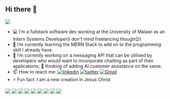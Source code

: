 ## Hi there 👋
![](https://komarev.com/ghpvc/?username=AckimJnr)
- 💻 I'm a fullstack software dev working at the University of Malawi as an Intern Systems Developer(I don't mind freelancing though😉)
- 🌱 I’m currently learning the MERN Stack to add on to the programming skill I already have.
- 🔭 I’m currently working on a messaging API that can be utilised by developers who would want to incorporate chatting as part of their applications; 🤔 thinking of adding AI customer assistance on the same.
- 📫 How to reach me: [![linkedin](https://img.shields.io/badge/linkedin-0A66C2?style=for-the-badge&logo=linkedin&logoColor=white)](https://www.linkedin.com/in/ackim-longwe-544936239/) [![twitter](https://img.shields.io/badge/twitter-1DA1F2?style=for-the-badge&logo=twitter&logoColor=white)](https://x.com/thefossilDream) [![Gmail](https://img.shields.io/badge/Gmail-D14836?style=for-the-badge&logo=gmail&logoColor=white)](mailto:acklongwe@gmail.com)
- ⚡ Fun fact: I am a new creation in Jesus Christ


<a href="" ><img src="https://img.shields.io/badge/Python-3776AB?style=for-the-badge&logo=python&logoColor=white" /></a>
<a href="" ><img src="https://img.shields.io/badge/HTML5-E34F26?style=for-the-badge&logo=html5&logoColor=white" /></a>
<a href="" ><img src="https://img.shields.io/badge/MySQL-00000F?style=for-the-badge&logo=mysql&logoColor=white" /></a>
<a href="" ><img src="https://img.shields.io/badge/Linux-FCC624?style=for-the-badge&logo=linux&logoColor=black" /></a>
<a href=""><img src="https://img.shields.io/badge/MERN-3DDC84?style=for-the-badge&logo=mongodb&logoColor=white" /></a>
<a href=""><img src="https://img.shields.io/badge/Flutter-02569B?style=for-the-badge&logo=flutter&logoColor=white" /></a>
<a href=""><img src="https://img.shields.io/badge/Laravel-FF2D20?style=for-the-badge&logo=laravel&logoColor=white" /></a>
<a href=""><img src="https://img.shields.io/badge/MongoDB-47A248?style=for-the-badge&logo=mongodb&logoColor=white" /></a>
<a href=""><img src="https://img.shields.io/badge/Redis-DC382D?style=for-the-badge&logo=redis&logoColor=white" /></a>
<!--
**AckimJnr/AckimJnr** is a ✨ _special_ ✨ repository because its `README.md` (this file) appears on your GitHub profile.

Here are some ideas to get you started:

- 🔭 I’m currently working on ...
- 🌱 I’m currently learning ...
- 👯 I’m looking to collaborate on ...
- 🤔 I’m looking for help with ...
- 💬 Ask me about ...
- 📫 How to reach me: ...
- 😄 Pronouns: ...
- ⚡ Fun fact: ...
-->
